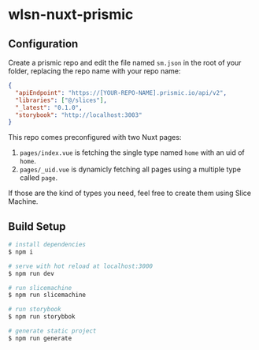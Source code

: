 # wlsn-nuxt-prismic

## Configuration

Create a prismic repo and edit the file named `sm.json` in the root of your folder, replacing the repo name with your repo name:

```json
{
  "apiEndpoint": "https://[YOUR-REPO-NAME].prismic.io/api/v2",
  "libraries": ["@/slices"],
  "_latest": "0.1.0",
  "storybook": "http://localhost:3003"
}
```

This repo comes preconfigured with two Nuxt pages:

1. `pages/index.vue` is fetching the single type named `home` with an uid of `home`.
2. `pages/_uid.vue` is dynamicly fetching all pages using a multiple type called `page`.

If those are the kind of types you need, feel free to create them using Slice Machine.

## Build Setup

```bash
# install dependencies
$ npm i

# serve with hot reload at localhost:3000
$ npm run dev

# run slicemachine
$ npm run slicemachine

# run storybook
$ npm run storybbok

# generate static project
$ npm run generate
```

